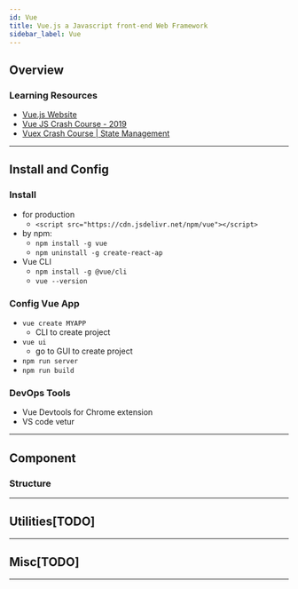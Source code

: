 ```yaml
---
id: Vue
title: Vue.js a Javascript front-end Web Framework
sidebar_label: Vue
---
```


## Overview

### Learning Resources

- [Vue.js Website](https://vuejs.org/)
- [Vue JS Crash Course - 2019](https://www.youtube.com/watch?v=Wy9q22isx3U)
- [Vuex Crash Course | State Management](https://www.youtube.com/watch?v=5lVQgZzLMHc)

---

## Install and Config

### Install

- for production
  - `<script src="https://cdn.jsdelivr.net/npm/vue"></script>`
- by npm:
  - `npm install -g vue`
  - `npm uninstall -g create-react-ap`
- Vue CLI
  - `npm install -g @vue/cli`
  - `vue --version`

### Config Vue App

- `vue create MYAPP`
  - CLI to create project
- `vue ui`
  - go to GUI to create project
- `npm run server`
- `npm run build`

### DevOps Tools

- Vue Devtools for Chrome extension
- VS code vetur

---

## Component

### Structure

---

## Utilities[TODO]

---

## Misc[TODO]


---